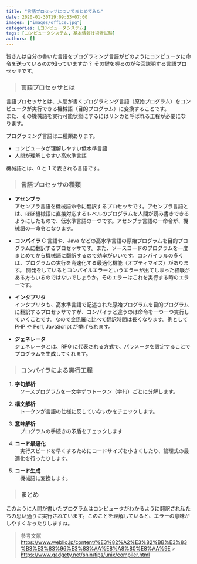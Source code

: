 ```yaml
---
title: "言語プロセッサについてまとめてみた"
date: 2020-01-30T19:09:53+07:00
images: ["images/office.jpg"]
categories: [コンピュータシステム]
tags: [コンピュータシステム, 基本情報技術者試験]
authors: []
---
```


皆さんは自分の書いた言語をプログラミング言語がどのようにコンピュータに命令を送っているのか知っていますか？
その鍵を握るのが今回説明する言語プロセッサです。

<!--more-->

> ### 言語プロセッサとは

言語プロセッサとは、人間が書くプログラミング言語（原始プログラム）をコンピュータが実行できる機械語（目的プログラム）に変換することです。  
また、その機械語を実行可能状態にするにはリンカと呼ばれる工程が必要になります。

プログラミング言語は二種類あります。

- コンピュータが理解しやすい低水準言語
- 人間が理解しやすい高水準言語

機械語とは、0 と 1 で表される言語です。

> ### 言語プロセッサの種類

- **アセンブラ**  
  アセンブラ言語を機械語命令に翻訳するプロセッサです。アセンブラ言語とは、ほぼ機械語に直接対応するレベルのプログラムを人間が読み書きできるようにしたもので、低水準言語の一つです。アセンブラ言語の一命令が、機械語の一命令となります。

- **コンパイラ**
  C 言語や、Java などの高水準言語の原始プログラムを目的プログラムに翻訳するプロセッサです。また、ソースコードのプログラムを一度まとめてから機械語に翻訳するので効率がいいです。コンパイラルの多くは、プログラムの実行を高速化する最適化機能（オプティマイズ）があります。
  開発をしているとコンパイルエラーというエラーが出てしまった経験がある方もいるのではないでしょうか。そのエラーはこれを実行する時のエラーです。

- **インタプリタ**  
  インタプリタも、高水準言語で記述された原始プログラムを目的プログラムに翻訳するプロセッサですが、コンパイラと違うのは命令を一つ一つ実行していくことです。なので金毘羅に比べて翻訳時間は長くなります。例として PHP や Perl, JavaScript が挙げられます。

- **ジェネレータ**  
  ジェネレータとは、RPG に代表される方式で、パラメータを設定することでプログラムを生成してくれます。

> ### コンパイラによる実行工程

1. **字句解析**  
   　ソースプログラムを一文字ずつトークン（字句）ごとに分解します。

2. **構文解析**  
   　トークンが言語の仕様に反していないかをチェックします。

3. **意味解析**  
   　プログラムの手続きの矛盾をチェックします

4. **コード最適化**  
   　実行スピードを早くするためにコードサイズを小さくしたり、論理式の最適化を行ったりします。

5. **コード生成**  
   　機械語に変換します。

> ### まとめ

このように人間が書いたプログラムはコンピュータがわかるように翻訳され私たちの思い通りに実行されています。このことを理解していると、エラーの意味がしやすくなったりしますね。

> 参考文献
> https://www.weblio.jp/content/%E3%82%A2%E3%82%BB%E3%83%B3%E3%83%96%E3%83%AA%E8%A8%80%E8%AA%9E > https://www.gadgety.net/shin/tips/unix/compiler.html
